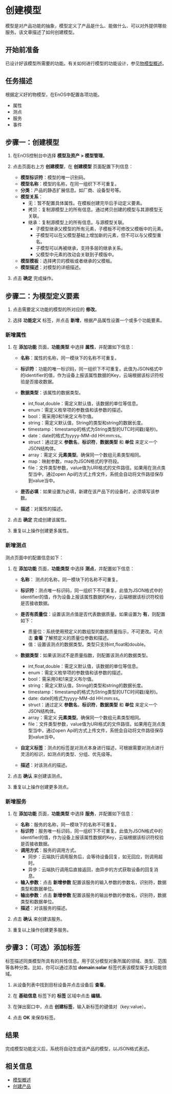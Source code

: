 # 创建模型

模型是对产品功能的抽象，模型定义了产品是什么、能做什么、可以对外提供哪些服务。该文章描述了如何创建模型。

## 开始前准备<beforestart>
已设计好该模型所需要的功能。有关如何进行模型的功能设计，参见[物模型概述](model_overview)。

## 任务描述<description>

根据定义好的物模型，在EnOS中配置各项功能。
- 属性
- 测点
- 服务
- 事件

## 步骤一：创建模型<createmodel>

1. 在EnOS控制台中选择 **模型及资产 > 模型管理**。

2. 点击页面右上方 **创建模型**，在 **创建模型** 页面配置下列信息：

   - **模型标识符**：模型的唯一识别码。
   - **模型名称**：模型的名称，在同一组织下不可重复。
   - **分类**：产品的静态扩展信息。如厂商、设备型号等。
   - **模型关系**：
     - 无：暂不配置具体属性。在模板创建完毕后手动定义要素。
     - 拷贝：复制源模型上的所有信息。通过拷贝创建的模型与其源模型无关联。
     - 继承：复制源模型上的所有信息。与源模型关联。    
       - 子模型继承父模型的所有元素，子模板不可修改父模板中的元素。
       - 子模型可以在父模型基础上增加新的元素，但不可以与父模型重名。
       - 子模型可以再被继承，支持多层的继承关系。
       - 父模型中元素的改动会关联到子模版中。
   - **模型模板**：选择拷贝的模板或者继承的父模板。
   - **模型描述**：对模型的详细描述。

3. 点击 **确定** 完成操作。

## 步骤二：为模型定义要素<defineelements>

1. 点击需要定义功能的模型的所对应的 **修改**。

2. 选择 **功能定义** 标签，并点击 **新增**，根据产品属性设置一个或多个功能要素。

### 新增属性<attributes>

1. 在 **添加功能** 页面，**功能类型** 中选择 **属性**，并配置如下信息：

   - **名称**：属性的名称，同一模块下的名称不可重复。
   - **标识符**：功能的唯一标识码，同一组织下不可重复。此值为JSON格式中的identifier的值，作为设备上报该属性数据的Key，云端根据该标识符校验是否接收数据。
   - **数据类型**：该属性的数据类型。

     + int,float,double：需定义默认值，该数据的单位等信息。
     + enum：需定义枚举项的参数值和该参数的描述。
     + bool：需采用0和1来定义布尔值。
     + string：需定义默认值，String的类型和string的数据长度。
     + timestamp：timestamp的格式为String类型的UTC时间戳(毫秒)。
     + date：date的格式为yyyy-MM-dd HH:mm:ss。
     + struct：通过定义 **参数名**，**标识符**，**数据类型** 和 **单位** 来定义一个JSON结构体。
     + array：需定义 **元素类型**。确保同一个数组元素类型相同。
     + map：映射参数，map为JSON格式的字符段。
     + file：文件类型参数，value值为URI格式的文件路径。如果用在测点类型当中，通过open Api的方式上传文件，系统会自动将文件路径保存到value当中。

   - **是否必填**：如果设置为必填，新建在该产品下的设备时，必须填写该参数。
   - **描述**：对属性的描述。

2. 点击 **确定** 完成创建该属性。

3. 重复以上操作创建更多属性。

### 新增测点<measurepoints>

测点页面中的配置信息如下：
1. 在 **添加功能** 页面，**功能类型** 中选择 **测点**，并配置如下信息：

   - **名称**： 测点的名称，同一模块下的名称不可重复。
   - **标识符**：测点唯一标识码，同一组织下不可重复。此值为JSON格式中的identifier的值，作为设备上报该属性数据的Key，云端根据该标识符校验是否接收数据。
   - **是否有质量位**：设置该测点值是否代表数据质量。如果设置为 **有**，则配置如下：

     + 质量位：系统使用预定义的数组型的数据质量指示，不可更改。可点击 **查看** 了解预定义的质量位参数和描述。
     + 值：设置该测点的数据类型。类型只支持int,float和double。

   - **数据类型**：如果该测试不是质量指数，则配置该测点的数据类型。
     + int,float,double：需定义默认值，该数据的单位等信息。
     + enum：需定义枚举项的参数值和该参数的描述。
     + bool：需采用0和1来定义布尔值。
     + string：需定义默认值，String的类型和string的数据长度。
     + timestamp：timestamp的格式为String类型的UTC时间戳(毫秒)。
     + date: date的格式为yyyy-MM-dd HH:mm:ss。
     + struct：通过定义 **参数名**，**标识符**，**数据类型** 和 **单位** 来定义一个JSON结构体。
     + array：需定义 **元素类型**。确保同一个数组元素类型相同。
     + file：文件类型参数，value值为URI格式的文件路径。如果用在测点类型当中，通过open Api的方式上传文件，系统会自动将文件路径保存到value当中。

   - **自定义标签**：测点的标签是对测点本身进行描述，可根据需要对测点进行灵活的标识，如测点的类型、分组、优先级等。
   - **描述**：对该测点的描述。

2. 点击 **确认** 来创建该测点。

3. 重复以上操作创建更多测点。

### 新增服务<services>

1. 在 **添加功能** 页面，**功能类型** 中选择 **服务**，并配置如下信息：

   - **名称**：服务的名称，同一模块下的名称不可重复。
   - **标识符**：服务唯一标识码，同一组织下不可重复。此值为JSON格式中的identifier的值，作为设备上报该属性数据的Key，云端根据该标识符校验是否接收数据。
   - **调用方式**：服务的调用方式。
     + 同步：云端执行调用服务后，会等待设备回复，如无回应，则调用超时。
     + 异步：云端执行调用后直接返回，由异步的方式获取设备的回复消息。
   - **输入参数**：点击 **新增参数** 配置该服务的输入参数的参数名，识别符，数据类型和数据单位。
   - **输出参数**：点击 **新增参数** 配置该服务的输出参数的参数名，识别符，数据类型和数据单位。
   - **描述**：对该服务的描述。

2. 点击 **确认** 来创建该服务。

3. 重复以上操作创建更多服务。



## 步骤3：（可选）添加标签<addtags>

标签描述同类模型所具有的共性信息。用于区分模型对象所属的领域、类型、范围等各种分类。比如，你可以通过添加 **domain:solar** 标签代表该模型属于太阳能领域。

1. 从设备列表中找到目标设备并点击设备后 **查看**。

2. 在 **基础信息** 标签下的 **标签** 区域中点击 **编辑**。

3. 在弹出窗口中，点击 **创建标签**，输入新标签的键值对（key:value）。

4. 点击 **OK** 来保存标签。


## 结果<result>

完成模型功能定义后，系统将自动生成该产品的模型，以JSON格式表述。

## 相关信息<relatedinformation>

- [模型概述](model_overview)
- [创建产品](../cloud/creating_product)
